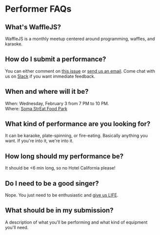 Performer FAQs
==============
<title>· Performer FAQs</title>

What's WaffleJS?
----------------
WaffleJS is a monthly meetup centered around programming, waffles, and karaoke.

How do I submit a performance?
------------------------------
You can either comment on [this issue][1] or [send us an email][2]. Come chat
with us on [Slack][3] if you want immediate feedback.

[1]: https://github.com/wafflejs/wafflejs.github.io/issues/110
[2]: mailto:perform@wafflejs.com
[3]: http://slack.borojs.com

When and where will it be?
--------------------------
When: Wednesday, February 3 from 7 PM to 10 PM.  
Where: [Soma StrEat Food Park][4]

[4]: https://goo.gl/maps/0gkOe

What kind of performance are you looking for?
---------------------------------------------
It can be karaoke, plate-spinning, or fire-eating. Basically anything you want. If you're into it, we're into it.

How long should my performance be?
----------------------------------
It should be <6 min long, so no Hotel California please!

Do I need to be a good singer?
------------------------------
Nope. You just need to be enthusiastic and [give us LIFE](https://ioneglobalgrind.files.wordpress.com/2014/05/yasss.gif?w=771&h=435).

What should be in my submission?
--------------------------------
A description of what you'll be performing and what kind of equipment you'll need.
